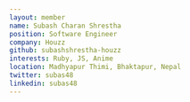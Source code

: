 ```yaml
---
layout: member
name: Subash Charan Shrestha
position: Software Engineer
company: Houzz
github: subashshrestha-houzz
interests: Ruby, JS, Anime
location: Madhyapur Thimi, Bhaktapur, Nepal
twitter: subas48
linkedin: subas48
---
```

